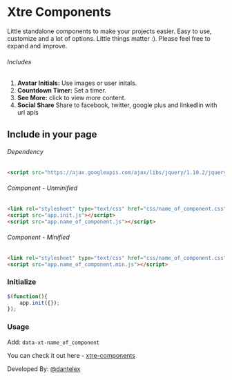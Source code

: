 # Xtre Components
Little standalone components to make your projects easier. Easy to use, customize and a lot of options. Little things matter :).
Please feel free to expand and improve.

###### Includes
1. __Avatar Initials:__ Use images or user initals.
2. __Countdown Timer:__ Set a timer.
3. __See More:__ click to view more content.
4. __Social Share__ Share to facebook, twitter, google plus and linkedlin with url apis

## Include in your page
###### Dependency
```html
<script src="https://ajax.googleapis.com/ajax/libs/jquery/1.10.2/jquery.min.js"></script>
```
###### Component - Unminified
```html
<link rel="stylesheet" type="text/css" href="css/name_of_component.css" />
<script src="app.init.js"></script>
<script src="app.name_of_component.js"></script>
```
###### Component - Minified
```html
<link rel="stylesheet" type="text/css" href="css/name_of_component.css" />
<script src="app.name_of_component.min.js"></script>
```

### Initialize

```javascript
$(function(){
	app.init({});
});
```

### Usage
    
<p>Add: <code>data-xt-name_of_component</code></p>

You can check it out here - 
[xtre-components](http://dantelex.github.io/Xtre-Components/)

<footer class="profile-footer">
	<p>Developed By: <a href="https://twitter.com/Dantelex">@dantelex</a></p>
</footer>
